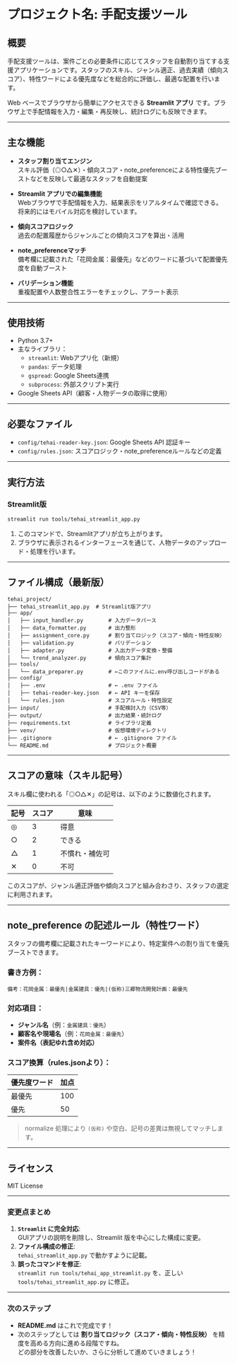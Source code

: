 # プロジェクト名: 手配支援ツール

## 概要
手配支援ツールは、案件ごとの必要条件に応じてスタッフを自動割り当てする支援アプリケーションです。スタッフのスキル、ジャンル適正、過去実績（傾向スコア）、特性ワードによる優先度などを総合的に評価し、最適な配置を行います。

Web ベースでブラウザから簡単にアクセスできる **Streamlit アプリ** です。ブラウザ上で手配情報を入力・編集・再反映し、統計ログにも反映できます。

---

## 主な機能

- **スタッフ割り当てエンジン**  
  スキル評価（◎○△✕）・傾向スコア・note_preferenceによる特性優先ブーストなどを反映して最適なスタッフを自動提案

- **Streamlit アプリでの編集機能**  
  Webブラウザで手配情報を入力、結果表示をリアルタイムで確認できる。  
  将来的にはモバイル対応を検討しています。

- **傾向スコアロジック**  
  過去の配置履歴からジャンルごとの傾向スコアを算出・活用

- **note_preferenceマッチ**  
  備考欄に記載された「花岡金属：最優先」などのワードに基づいて配置優先度を自動ブースト

- **バリデーション機能**  
  重複配置や人数整合性エラーをチェックし、アラート表示

---

## 使用技術

- Python 3.7+
- 主なライブラリ：
  - `streamlit`: Webアプリ化（新規）
  - `pandas`: データ処理
  - `gspread`: Google Sheets連携
  - `subprocess`: 外部スクリプト実行
- Google Sheets API（顧客・人物データの取得に使用）

---

## 必要なファイル

- `config/tehai-reader-key.json`: Google Sheets API 認証キー  
- `config/rules.json`: スコアロジック・note_preferenceルールなどの定義

---

## 実行方法

### Streamlit版
```bash
streamlit run tools/tehai_streamlit_app.py

```
1. このコマンドで、Streamlitアプリが立ち上がります。
2. ブラウザに表示されるインターフェースを通じて、人物データのアップロード・処理を行います。

---

## ファイル構成（最新版）

```
tehai_project/
├── tehai_streamlit_app.py  # Streamlit版アプリ
├── app/
│   ├── input_handler.py        # 入力データパース
│   ├── data_formatter.py       # 出力整形
│   ├── assignment_core.py      # 割り当てロジック（スコア・傾向・特性反映）
│   ├── validation.py           # バリデーション
│   ├── adapter.py              # 入出力データ変換・整備
│   └── trend_analyzer.py       # 傾向スコア集計
├── tools/
│   └── data_preparer.py        # ←このファイルに.env呼び出しコードがある
├── config/
│   ├── .env                    # ← .env ファイル
│   ├── tehai-reader-key.json   # ← API キーを保存
│   └── rules.json              # スコアルール・特性設定
├── input/                      # 手配検討入力（CSV等）
├── output/                     # 出力結果・統計ログ
├── requirements.txt            # ライブラリ定義
├── venv/                       # 仮想環境ディレクトリ
├── .gitignore                  # ← .gitignore ファイル
└── README.md                   # プロジェクト概要
```

---

## スコアの意味（スキル記号）

スキル欄に使われる「◎○△✕」の記号は、以下のように数値化されます。

| 記号 | スコア | 意味           |
|------|--------|----------------|
| ◎   | 3      | 得意           |
| ○   | 2      | できる         |
| △   | 1      | 不慣れ・補佐可 |
| ✕   | 0      | 不可           |

このスコアが、ジャンル適正評価や傾向スコアと組み合わさり、スタッフの選定に利用されます。

---

## note_preference の記述ルール（特性ワード）

スタッフの備考欄に記載されたキーワードにより、特定案件への割り当てを優先ブーストできます。

### 書き方例：

```
備考：花岡金属：最優先|金属建具：優先|(仮称)三郷物流開発計画：最優先
```

### 対応項目：

- **ジャンル名**（例：`金属建具：優先`）
- **顧客名や現場名**（例：`花岡金属：最優先`）
- **案件名（表記ゆれ含め対応）**

### スコア換算（rules.jsonより）：

| 優先度ワード | 加点 |
|--------------|------|
| 最優先       | 100  |
| 優先         | 50   |

> normalize 処理により `(仮称)` や空白、記号の差異は無視してマッチします。

---

## ライセンス

MIT License

---

### 変更点まとめ
1. **`Streamlit` に完全対応**:  
   GUIアプリの説明を削除し、Streamlit 版を中心にした構成に変更。
2. **ファイル構成の修正**:  
   `tehai_streamlit_app.py` で動かすように記載。
3. **誤ったコマンドを修正**:  
   `streamlit run tools/tehai_app_streamlit.py` を、正しい `tools/tehai_streamlit_app.py` に修正。

---

### 次のステップ

- **README.md** はこれで完成です！
- 次のステップとしては **割り当てロジック（スコア・傾向・特性反映）** を精度を高める方向に進める段階ですね。  
  どの部分を改善したいか、さらに分析して進めていきましょう！
